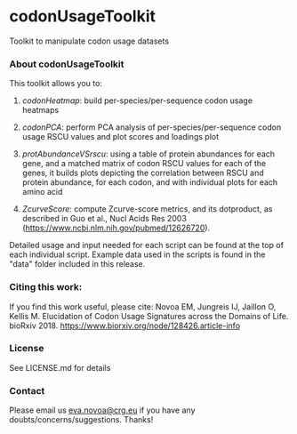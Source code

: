 # codonUsageToolkit

Toolkit to manipulate codon usage datasets

### About codonUsageToolkit

This toolkit allows you to:

1. *codonHeatmap*: build per-species/per-sequence codon usage heatmaps

2. *codonPCA*: perform PCA analysis of per-species/per-sequence codon usage RSCU values and plot scores and loadings plot

3. *protAbundanceVSrscu*: using a table of protein abundances for each gene, and a matched matrix of codon RSCU values for each of the genes, it builds plots depicting the correlation between RSCU and protein abundance, for each codon, and with individual plots for each amino acid

4. *ZcurveScore*: compute Zcurve-score metrics, and its dotproduct, as described in Guo et al., Nucl Acids Res 2003 (https://www.ncbi.nlm.nih.gov/pubmed/12626720). 

Detailed usage and input needed for each script can be found at the top of each individual script. 
Example data used in the scripts is found in the "data" folder included in this release.

### Citing this work:
If you find this work useful, please cite: Novoa EM, Jungreis IJ, Jaillon O, Kellis M. Elucidation of Codon Usage Signatures across the Domains of Life. bioRxiv 2018. https://www.biorxiv.org/node/128426.article-info

### License 
See LICENSE.md for details

### Contact
Please email us eva.novoa@crg.eu if you have any doubts/concerns/suggestions.
Thanks!
